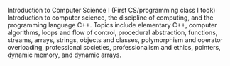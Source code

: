 Introduction to Computer Science I (First CS/programming class I took)
Introduction to computer science, the discipline of computing, and the programming language C++. Topics include elementary C++, computer algorithms, loops and flow of control, procedural abstraction, functions, streams, arrays, strings, objects and classes, polymorphism and operator overloading, professional societies, professionalism and ethics, pointers, dynamic memory, and dynamic arrays.


